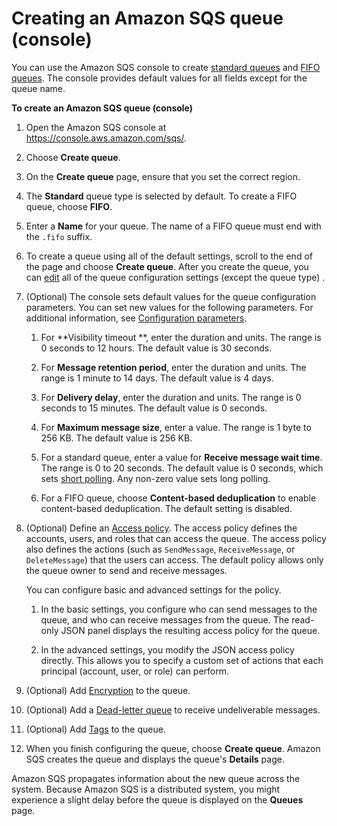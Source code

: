 # Creating an Amazon SQS queue \(console\)<a name="sqs-configure-create-queue"></a>

You can use the Amazon SQS console to create [standard queues](standard-queues.md) and [FIFO queues](FIFO-queues.md)\. The console provides default values for all fields except for the queue name\. 

**To create an Amazon SQS queue \(console\)**

1. Open the Amazon SQS console at [https://console\.aws\.amazon\.com/sqs/](https://console.aws.amazon.com/sqs/)\.

1. Choose **Create queue**\.

1. On the **Create queue** page, ensure that you set the correct region\.

1. The **Standard** queue type is selected by default\. To create a FIFO queue, choose **FIFO**\.

1.  Enter a **Name** for your queue\. The name of a FIFO queue must end with the `.fifo` suffix\.

1. To create a queue using all of the default settings, scroll to the end of the page and choose **Create queue**\. After you create the queue, you can [edit](sqs-configure-edit-queue.md) all of the queue configuration settings \(except the queue type\) \. 

1. \(Optional\) The console sets default values for the queue configuration parameters\. You can set new values for the following parameters\. For additional information, see [Configuration parameters](sqs-configure-queue-parameters.md)\. 

   1. For **Visibility timeout **, enter the duration and units\. The range is 0 seconds to 12 hours\. The default value is 30 seconds\.

   1. For **Message retention period**, enter the duration and units\. The range is 1 minute to 14 days\. The default value is 4 days\.

   1. For **Delivery delay**, enter the duration and units\. The range is 0 seconds to 15 minutes\. The default value is 0 seconds\.

   1. For **Maximum message size**, enter a value\. The range is 1 byte to 256 KB\. The default value is 256 KB\. 

   1. For a standard queue, enter a value for **Receive message wait time**\. The range is 0 to 20 seconds\. The default value is 0 seconds, which sets [short polling](sqs-short-and-long-polling.md)\. Any non\-zero value sets long polling\.

   1. For a FIFO queue, choose **Content\-based deduplication** to enable content\-based deduplication\. The default setting is disabled\. 

1. \(Optional\) Define an [Access policy](sqs-creating-custom-policies-access-policy-examples.md)\. The access policy defines the accounts, users, and roles that can access the queue\. The access policy also defines the actions \(such as `SendMessage`, `ReceiveMessage`, or `DeleteMessage`\) that the users can access\. The default policy allows only the queue owner to send and receive messages\. 

   You can configure basic and advanced settings for the policy\. 

   1. In the basic settings, you configure who can send messages to the queue, and who can receive messages from the queue\. The read\-only JSON panel displays the resulting access policy for the queue\. 

   1. In the advanced settings, you modify the JSON access policy directly\. This allows you to specify a custom set of actions that each principal \(account, user, or role\) can perform\. 

1. \(Optional\) Add [Encryption](sqs-configure-sse-existing-queue.md) to the queue\.

1. \(Optional\) Add a [Dead\-letter queue](sqs-configure-dead-letter-queue.md) to receive undeliverable messages\.

1. \(Optional\) Add [Tags](sqs-configure-tag-queue.md) to the queue\.

1. When you finish configuring the queue, choose **Create queue**\. Amazon SQS creates the queue and displays the queue's **Details** page\.

 Amazon SQS propagates information about the new queue across the system\. Because Amazon SQS is a distributed system, you might experience a slight delay before the queue is displayed on the **Queues** page\. 